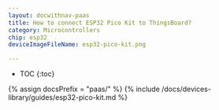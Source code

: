 ```yaml
---
layout: docwithnav-paas
title: How to connect ESP32 Pico Kit to ThingsBoard?
category: Microcontrollers
chip: esp32
deviceImageFileName: esp32-pico-kit.png

---
```


* TOC
{:toc}

{% assign docsPrefix = "paas/" %}
{% include /docs/devices-library/guides/esp32-pico-kit.md %}